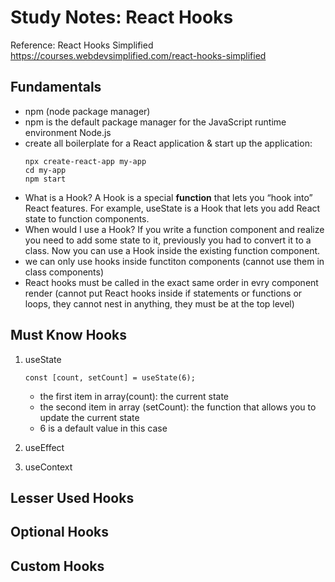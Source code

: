 # Study Notes: React Hooks

Reference:
React Hooks Simplified https://courses.webdevsimplified.com/react-hooks-simplified

## Fundamentals

- npm (node package manager)
- npm is the default package manager for the JavaScript runtime environment Node.js
- create all boilerplate for a React application & start up the application:
  ```
  npx create-react-app my-app
  cd my-app
  npm start
  ```
- What is a Hook? A Hook is a special **function** that lets you “hook into” React features. For example, useState is a Hook that lets you add React state to function components.
- When would I use a Hook? If you write a function component and realize you need to add some state to it, previously you had to convert it to a class. Now you can use a Hook inside the existing function component.
- we can only use hooks inside functiton components (cannot use them in class components)
- React hooks must be called in the exact same order in evry component render (cannot put React hooks inside if statements or functions or loops, they cannot nest in anything, they must be at the top level)

## Must Know Hooks

1. useState

   ```
   const [count, setCount] = useState(6);
   ```

   - the first item in array(count): the current state
   - the second item in array (setCount): the function that allows you to update the current state
   - 6 is a default value in this case

2. useEffect
3. useContext

## Lesser Used Hooks

## Optional Hooks

## Custom Hooks
